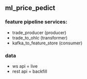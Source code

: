 ## ml_price_pedict

### feature pipeline services:
- trade_producer (producer)
- trade_to_ohlc (transformer)
- kafka_to_feature_store (consumer)

### data
- ws api = live
- rest api = backfill
